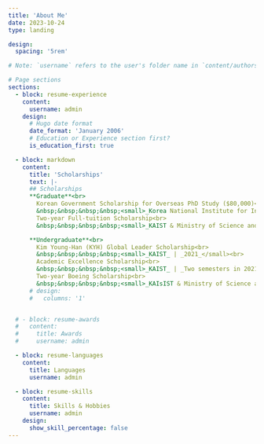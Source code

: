 ```yaml
---
title: 'About Me'
date: 2023-10-24
type: landing

design:
  spacing: '5rem'

# Note: `username` refers to the user's folder name in `content/authors/`

# Page sections
sections:
  - block: resume-experience
    content:
      username: admin
    design:
      # Hugo date format
      date_format: 'January 2006'
      # Education or Experience section first?
      is_education_first: true

  - block: markdown
    content:
      title: 'Scholarships'
      text: |-
      ## Scholarships
      **Graduate**<br>
        Korean Government Scholarship for Overseas PhD Study ($80,000)<br>
        &nbsp;&nbsp;&nbsp;&nbsp;<small>_Korea National Institute for International Education_ | _2025 – 2027_ (expected)</small><br>
        Two-year Full-tuition Scholarship<br>
        &nbsp;&nbsp;&nbsp;&nbsp;<small>_KAIST & Ministry of Science and ICT_ | _2023 – 2025_</small>

      **Undergraduate**<br>
        Kim Young-Han (KYH) Global Leader Scholarship<br>
        &nbsp;&nbsp;&nbsp;&nbsp;<small>_KAIST_ | _2021_</small><br>
        Academic Excellence Scholarship<br>
        &nbsp;&nbsp;&nbsp;&nbsp;<small>_KAIST_ | _Two semesters in 2021_</small><br>
        Two-year Boeing Scholarship<br>
        &nbsp;&nbsp;&nbsp;&nbsp;<small>_KAIsIST & Ministry of Science and ICT_ | _2018-2023_</small><br>
      # design:
      #   columns: '1'


  # - block: resume-awards
  #   content:
  #     title: Awards
  #     username: admin

  - block: resume-languages
    content:
      title: Languages
      username: admin

  - block: resume-skills
    content:
      title: Skills & Hobbies
      username: admin
    design:
      show_skill_percentage: false
---
```

